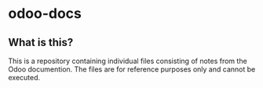 # odoo-docs

## What is this?
This is a repository containing individual files 
consisting of notes from the Odoo documention.
The files are for reference purposes only and cannot be 
executed.
